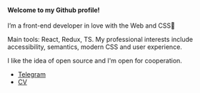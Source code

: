 #### Welcome to my Github profile!

I’m a front-end developer in love with the Web and CSS🖤

Main tools: React, Redux, TS. My professional interests include accessibility, semantics, modern CSS and user experience. 

I like the idea of open source and I'm open for cooperation.
- [Telegram](https://t.me/winter_song)
- [CV](https://starkovsergey.github.io/StarkovSergey)
